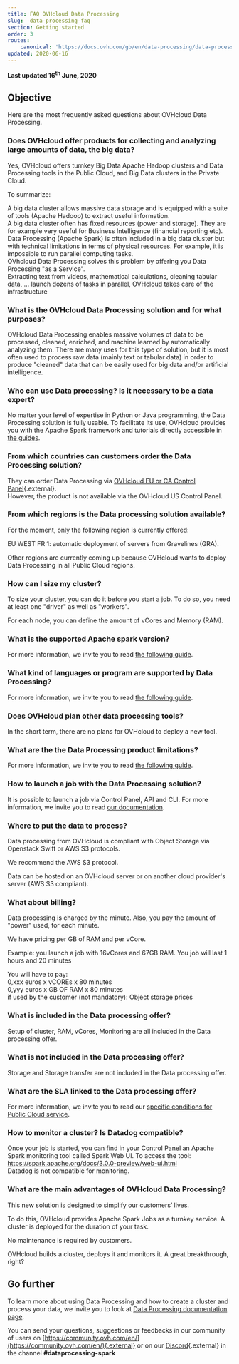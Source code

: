 ```yaml
---
title: FAQ OVHcloud Data Processing
slug:  data-processing-faq 
section: Getting started
order: 3
routes:
    canonical: 'https://docs.ovh.com/gb/en/data-processing/data-processing-faq/'
updated: 2020-06-16
---
```


**Last updated 16<sup>th</sup> June, 2020**

## Objective

Here are the most frequently asked questions about OVHcloud Data Processing.

### Does OVHcloud offer products for collecting and analyzing large amounts of data, the big data?

Yes, OVHcloud offers turnkey Big Data Apache Hadoop clusters and Data Processing tools in the Public Cloud, and Big Data clusters in the Private Cloud.

To summarize:

A big data cluster allows massive data storage and is equipped with a suite of tools (Apache Hadoop) to extract useful information. 
<br>A big data cluster often has fixed resources (power and storage). They are for example very useful for Business Intelligence (financial reporting etc).
<br>Data Processing (Apache Spark) is often included in a big data cluster but with technical limitations in terms of physical resources. For example, it is impossible to run parallel computing tasks. 
<br>OVhcloud Data Processing solves this problem by offering you Data Processing "as a Service". 
<br>Extracting text from videos, mathematical calculations, cleaning tabular data, ... launch dozens of tasks in parallel, OVHcloud takes care of the infrastructure


### What is the OVHcloud Data Processing solution and for what purposes?

OVHcloud Data Processing enables massive volumes of data to be processed, cleaned, enriched, and machine learned by automatically analyzing them.
There are many uses for this type of solution, but it is most often used to process raw data (mainly text or tabular data) in order to produce "cleaned" data that can be easily used for big data and/or artificial intelligence.


### Who can use Data processing? Is it necessary to be a data expert?

No matter your level of expertise in Python or Java programming, the Data Processing solution is fully usable. To facilitate its use, OVHcloud provides you with the Apache Spark framework and tutorials directly accessible in [the guides](../).


### From which countries can customers order the Data Processing solution?

They can order Data Processing via [OVHcloud EU or CA Control Panel](https://www.ovh.com/auth/?action=gotomanager&from=https://www.ovh.pt/&ovhSubsidiary=pt){.external}. 
<br>However, the product is not available via the OVHcloud US Control Panel.


### From which regions is the Data processing solution available?

For the moment, only the following region is currently offered:

EU WEST FR 1: automatic deployment of servers from Gravelines (GRA).

Other regions are currently coming up because OVHcloud wants to deploy Data Processing in all Public Cloud regions.


### How can I size my cluster?

To size your cluster, you can do it before you start a job. To do so, you need at least one "driver" as well as "workers".

For each node, you can define the amount of vCores and Memory (RAM).


### What is the supported Apache spark version?

For more information, we invite you to read [the following guide](../capabilities/).


### What kind of languages or program are supported by Data Processing?

For more information, we invite you to read [the following guide](../capabilities/).


### Does OVHcloud plan other data processing tools?

In the short term, there are no plans for OVHcloud to deploy a new tool.


### What are the the Data Processing product limitations?

For more information, we invite you to read [the following guide](../capabilities/).


### How to launch a job with the Data Processing solution?

It is possible to launch a job via Control Panel, API and CLI. For more information, we invite you to read [our documentation](../).


### Where to put the data to process?

Data processing from OVHcloud is compliant with Object Storage via Openstack Swift or AWS S3 protocols.

We recommend the AWS S3 protocol.

Data can be hosted on an OVHcloud server or on another cloud provider's server (AWS S3 compliant).


### What about billing?

Data processing is charged by the minute. Also, you pay the amount of "power" used, for each minute.

We have pricing per GB of RAM and per vCore.

Example: you launch a job with 16vCores and 67GB RAM. You job will last 1 hours and 20 minutes

You will have to pay:
<br>0,xxx euros x vCOREs x 80 minutes
<br>0,yyy euros x GB OF RAM x 80 minutes
<br>if used by the customer (not mandatory): Object storage prices


### What is included in the Data processing offer?

Setup of cluster, RAM, vCores, Monitoring are all included in the Data processing offer.


### What is not included in the Data processing offer?

Storage and Storage transfer are not included in the Data processing offer.


### What  are the SLA linked to the Data processing offer?

For more information, we invite you to read our [specific conditions for Public Cloud service](https://www.ovh.co.uk/support/contracts/).


### How to monitor a cluster?  Is Datadog compatible?

Once your job is started, you can find in your Control Panel an Apache Spark monitoring tool called Spark Web UI.
To access the tool: <https://spark.apache.org/docs/3.0.0-preview/web-ui.html>
<br>Datadog is not compatible for monitoring.


### What are the main advantages of OVHcloud Data Processing?

This new solution is designed to simplify our customers’ lives.

To do this, OVHcloud provides Apache Spark Jobs as a turnkey service. A cluster is deployed for the duration of your task.

No maintenance is required by customers.

OVHcloud builds a cluster, deploys it and monitors it. A great breakthrough, right?

## Go further

To learn more about using Data Processing and how to create a cluster and process your data, we invite you to look at [Data Processing documentation page](../).

You can send your questions, suggestions or feedbacks in our community of users on [https://community.ovh.com/en/](https://community.ovh.com/en/){.external} or on our [Discord](https://discord.gg/VVvZg8NCQM){.external} in the channel **#dataprocessing-spark**

